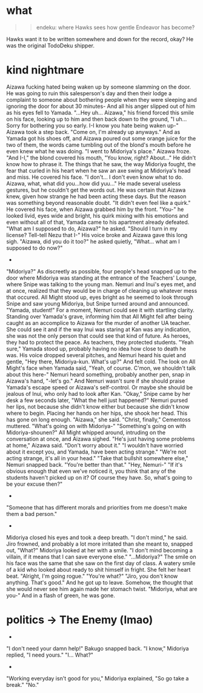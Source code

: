 # what

>>endeku: where Hawks sees how gentle Endeavor has become?

Hawks want it to be written somewhere and down for the record, okay? He was the original TodoDeku shipper.

# kind nightmare

Aizawa fucking hated being waken up by someone slamming on the door. He was going to ruin this salesperson's day and then their lodge a complaint to someone about bothering people when they were sleeping and ignoring the door for about 30 minutes-
And all his anger slipped out of him as his eyes fell to Yamada.
"...Hey uh... Aizawa," his friend forced this smile on his face, looking up to him and then back down to the ground, "I uh... Sorry for bothering you so early. I-I know you hate being waken up-"
Aizawa took a step back.
"Come on, I'm already up anyways."
And as Yamada got his shoes off, and Aizawa poured out some orange juice for the two of them, the words came tumbling out of the blond's mouth before he even knew what he was doing. 
"I went to Midoriya's place."
Aizawa froze.
"And I-I," the blond covered his mouth, "You know, right? About..."
He didn't know how to phrase it. The things that he saw, the way Midoriya fought, the fear that curled in his heart when he saw an axe swing at Midoriya's head and miss. He covered his face.
"I don't... I don't even know what to do. Aizawa, what, what did you...how did yuu..." He made several useless gestures, but he couldn't get the words out. He was certain that Aizawa knew, given how strange he had been acting these days. But the reason was something beyond reasonable doubt. "It didn't even feel like a quirk."
He covered his face, when Aizawa grabbed him by the front.
"You-" he looked livid, eyes wide and bright, his quirk mixing with his emotions and even without all of that, Yamada came to his apartment already defeated. 
"What am I supposed to do, Aizawa?" he asked. "Should I turn in my license? Tell-tell Nezu that I-"
His voice broke and Aizawa gave this long sigh.
"Aizawa, did you do it too?" he asked quietly, "What... what am I supposed to do now?"

-

"Midoriya?"
As discreetly as possible, four people's head snapped up to the door where Midoriya was standing at the entrance of the Teachers' Lounge, where Snipe was talking to the young man.
Nemuri and Inui's eyes met, and at once, realized that they would be in charge of cleaning up whatever mess that occured.
All Might stood up, eyes bright as he seemed to look through Snipe and saw young Midoriya, but Snipe turned around and announced.
"Yamada, student!"
For a moment, Nemuri could see it with startling clarity. Standing over Yamada's grave, informing him that All Might fell after being caught as an accomplice to Aizawa for the murder of another UA teacher. She could see it and if the way Inui was staring at Kan was any indication, she was not the only person that could see that kind of future.
As heroes, they had to protect the peace. As teachers, they protected students.
"Yeah sure," Yamada stood up, probably having no idea how close to death he was. His voice dropped several pitches, and Nemuri heard his quiet and gentle, "Hey there, Midoriya-kun. What's up?" And felt cold.
The look on All Might's face when Yamada said, "Yeah, of course. C'mon, we shouldn't talk about this here-" Nemuri heard something, probably another pen, snap in Aizawa's hand, "-let's go."
And Nemuri wasn't sure if she should praise Yamada's escape speed or Aizawa's self-control. Or maybe she should be jealous of Inui, who only had to look after Kan.
"Okay," Snipe came by her desk a few seconds later, "What the hell just happened?"
Nemuri pursed her lips, not because she didn't know either but because she didn't know where to begin. 
Placing her hands on her hips, she shook her head. This has gone on long enough. 
"Aizawa," she said.
"Christ, finally," Cementoss muttered.
"What's going on with Midoriya-"
"Something's going on with Midoriya-shounen?"
All Might whipped around, intruding on the conversation at once, and Aizawa sighed.
"He's just having some problems at home," Aizawa said. "Don't worry about it."
"I wouldn't have worried about it except you, and Yamada, have been acting strange."
"We're not acting strange, it's all in your head."
"Take that bullshit somewhere else," Nemuri snapped back. "You're better than that."
"Hey, Nemuri-"
"If it's obvious enough that even we've noticed it, you think that any of the students haven't picked up on it? Of course they have. So, what's going to be your excuse then?"

-

"Someone that has different morals and priorities from me doesn't make them a bad person."

-

Midoriya closed his eyes and took a deep breath. "I don't mind," he said.
Jiro frowned, and probably a lot more irritated than she meant to, snapped out, "What?"
Midoriya looked at her with a smile. "I don't mind becoming a villain, if it means that I can save everyone else."
"...Midoriya?"
The smile on his face was the same that she saw on the first day of class. A watery smile of a kid who looked about ready to shit himself in fright. She felt her heart beat.
"Alright, I'm going rogue."
"You're what?"
"Jiro, you don't know anything. That's good."
And he got up to leave. Somehow, the thought that she would never see him again made her stomach twist.
"Midoriya, what are you-"
And in a flash of green, he was gone.

# politics -> The Enemy (lmao)

-

"I don't need your damn help!" Bakugo snapped back.
"I know," Midoriya replied, "I need yours."
"I... What?"

-

"Working everyday isn't good for you," Midoriya explained, "So go take a break."
"No."

